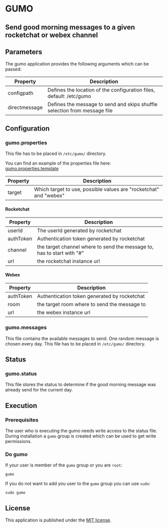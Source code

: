 # GUMO
## Send good morning messages to a given rocketchat or webex channel

## Parameters

The gumo application provides the following arguments which can be passed:

| Property      | Description                                                               |
|---------------|---------------------------------------------------------------------------|
| configpath    | Defines the location of the configuration files, default: /etc/gumo       |
| directmessage | Defines the message to send and skips shuffle selection from message file |

## Configuration

### gumo.properties

This file has to be placed in `/etc/gumo/` directory.

You can find an example of the properties file here: [gumo.properties.template](gumo.properties.template)

| Property | Description                                                        |
|----------|--------------------------------------------------------------------|
| target   | Which target to use, possible values are "rocketchat" and "webex"  |

#### Rocketchat

| Property  | Description                                                            |
|-----------|------------------------------------------------------------------------|
| userId    | The userId generated by rocketchat                                     |
| authToken | Authentication token generated by rocketchat                           |
| channel   | the target channel where to send the message to, has to start with "#" |
| url       | the rocketchat instance url                                            |

#### Webex

| Property  | Description                                  |
|-----------|----------------------------------------------|
| authToken | Authentication token generated by rocketchat |
| room      | the target room where to send the message to |
| url       | the webex instance url                       |

### gumo.messages

This file contains the available messages to send. One random message is chosen every day.
This file has to be placed in `/etc/gumo/` directory.

## Status

### gumo.status

This file stores the status to determine if the good morning message was already send for the current day.

## Execution

### Prerequisites

The user who is executing the gumo needs write access to the status file. 
During installation a `gumo` group is created which can be used to get write permissions.

### Do gumo

 If your user is member of the `gumo` group or you are `root`:
```shell
gumo
```

If you do not want to add you user to the `gumo` group you can use `sudo`:
```shell
sudo gumo
```

## License

This application is published under the [MIT license](LICENSE).
